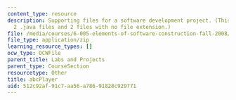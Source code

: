 ```yaml
---
content_type: resource
description: Supporting files for a software development project. (This ZIP file contains
  2 .java files and 2 files with no file extension.)
file: /media/courses/6-005-elements-of-software-construction-fall-2008/512c92af91c7aa56a78691828c929771_abcPlayer.zip
file_type: application/zip
learning_resource_types: []
ocw_type: OCWFile
parent_title: Labs and Projects
parent_type: CourseSection
resourcetype: Other
title: abcPlayer
uid: 512c92af-91c7-aa56-a786-91828c929771
---
```

